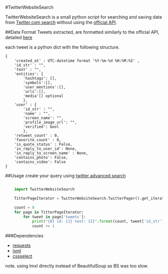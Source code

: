 #TwitterWebsiteSearch 

TwitterWebsiteSearch is a small python script for searching and saving data from [Twitter.com search](https://twitter.com/search-home) without using the [official API](https://dev.twitter.com/rest/public/search). 

##Data Format
Tweets extracted, are formatted similarly to the official API, detailed [here](https://dev.twitter.com/overview/api/tweets)

each tweet is a python dict with the following structure.
```
{
	'created_at' : UTC-datetime format '%Y-%m-%d %H:%M:%S' ,
	'id_str' : "",
	'text' : "",
	'entities': {
		'hashtags': [],
		'symbols':[],
		'user_mentions':[],
		'urls':[],
		'media'[] optional
		},
	'user' : {
		'id_str' : "",
		'name' : "",
		'screen_name': "",
		'profile_image_url': "",
		'verified': bool
		},
	'retweet_count' : 0,
	'favorite_count' : 0,
	'is_quote_status' : False,
	'in_reply_to_user_id': None,
	'in_reply_to_screen_name' : None,
	'contains_photo': False,
	'contains_video': False
}
```
##Usage
create your query using [twitter advanced search](https://twitter.com/search-advanced)
```python

	import TwitterWebsiteSearch

	TitterPageIterator = TwitterWebsiteSearch.TwitterPager().get_iterator('#python')

	count = 0
	for page in TitterPageIterator:
		for tweet in page['tweets']:
			print("{0} id: {1} text: {2}".format(count, tweet['id_str'], tweet['text']))
			count += 1
```

###Dependencies 

* [requests](http://docs.python-requests.org)
* [lxml](http://lxml.de/index.html)
* [cssselect](https://pythonhosted.org/cssselect/)

note. using lmxl directly instead of BeautifulSoup as BS was too slow.
